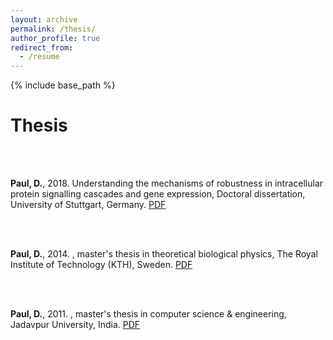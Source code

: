 ```yaml
---
layout: archive
permalink: /thesis/
author_profile: true
redirect_from:
  - /resume
---
```


{% include base_path %}

# Thesis

<br>
<b></b> <br> 

<b>Paul, D.</b>, 2018. Understanding the mechanisms of robustness in intracellular protein signalling cascades and gene expression, Doctoral dissertation, University of Stuttgart, Germany. [PDF](https://elib.uni-stuttgart.de/bitstream/11682/10523/1/Paul-Debdas-Doctoral-Thesis-IST-2019.pdf)
 
<br>
<b></b> <br> 

<b>Paul, D.</b>, 2014. , master's thesis in theoretical biological physics, The Royal Institute of Technology (KTH), Sweden. [PDF](http://www.diva-portal.org/smash/get/diva2:726001/FULLTEXT01.pdf)
 
<br>
<b></b> <br> 

<b>Paul, D.</b>, 2011. , master's thesis in computer science & engineering, Jadavpur University, India. [PDF](https://debdaspaul.github.io/files/thesis.pdf)


